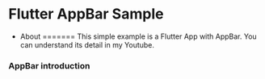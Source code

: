 # Flutter AppBar Sample

 * About
 =======
 This simple example is a Flutter App with AppBar. You can understand its detail in my Youtube.
 
 ### **AppBar introduction**
